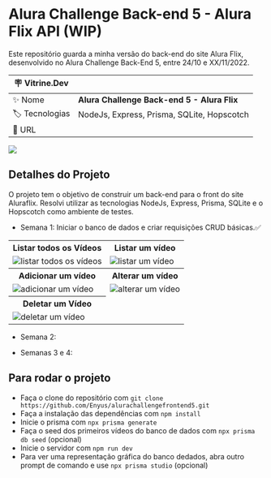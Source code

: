 # Alura Challenge Back-end 5 - Alura Flix API (WIP)

Este repositório guarda a minha versão do back-end do site Alura Flix, desenvolvido no Alura Challenge Back-End 5, entre 24/10 e XX/11/2022.

| :placard: Vitrine.Dev |     |
| -------------  | --- |
| :sparkles: Nome        | **Alura Challenge Back-end 5 - Alura Flix**
| :label: Tecnologias | NodeJs, Express, Prisma, SQLite, Hopscotch
| :rocket: URL         | 

<!-- Inserir imagem com a #vitrinedev ao final do link -->
![](https://i.imgur.com/4BTHvAB.png#vitrinedev)

## Detalhes do Projeto
O projeto tem o objetivo de construir um back-end para o front do site Aluraflix. Resolvi utilizar as tecnologias NodeJs, Express, Prisma, SQLite e o Hopscotch como ambiente de testes.

- Semana 1: Iniciar o banco de dados e criar requisições CRUD básicas.✅
<table>
    <tr>
        <th>Listar todos os Vídeos</th>
        <th>Listar um vídeo</th>
    </tr>
    <tr>
        <td><img src="https://media.giphy.com/media/GKgLn6YVLOV3vvU1gD/giphy.gif" alt="listar todos os vídeos"></td>
        <td><img src="https://media.giphy.com/media/Xd9LB4DXW5qrsbACk6/giphy.gif" alt="listar um vídeo"></td>
    </tr>
    <tr>
        <th>Adicionar um vídeo</th>
        <th>Alterar um vídeo</th>
    </tr>
    <tr>
        <td><img src="https://media.giphy.com/media/LHuiLK4yAxf7ccCjed/giphy.gif" alt="adicionar um vídeo"></td>
        <td><img src="https://media.giphy.com/media/s8frXNCj7aqn9uOo1G/giphy.gif" alt="alterar um vídeo"></td>
    </tr>
    <tr>
        <th>Deletar um Vídeo</th>
    </tr>
    <tr>
        <td><img src="https://media.giphy.com/media/sVKV194PR6sZFqEKmw/giphy.gif" alt="deletar um vídeo"></td>
    </tr>
</table>

- Semana 2:

- Semanas 3 e 4:

## Para rodar o projeto
- Faça o clone do repositório com `git clone https://github.com/Enyus/alurachallengefrontend5.git`
- Faça a instalação das dependências com `npm install`
- Inicie o prisma com `npx prisma generate`
- Faça o seed dos primeiros vídeos do banco de dados com `npx prisma db seed` (opcional)
- Inicie o servidor com `npm run dev`
- Para ver uma representação gráfica do banco dedados, abra outro prompt de comando e use `npx prisma studio` (opcional)